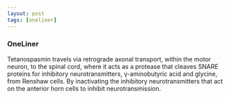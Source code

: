 ```yaml
---
layout: post
tags: [oneliner]
---
```



### OneLiner

Tetanospasmin travels via retrograde axonal transport, within the motor neuron, to the spinal cord, where it acts as a protease that cleaves SNARE proteins for inhibitory neurotransmitters, γ-aminobutyric acid and glycine, from Renshaw cells. By inactivating the inhibitory neurotransmitters that act on the anterior horn cells to inhibit neurotransmission.
